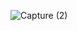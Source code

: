 
![Capture (2)](https://user-images.githubusercontent.com/113994636/236189576-576b76a6-9605-4ac7-b58d-db7b3faf0bd3.PNG)
